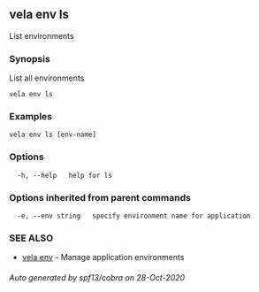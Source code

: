 ## vela env ls

List environments

### Synopsis

List all environments

```
vela env ls
```

### Examples

```
vela env ls [env-name]
```

### Options

```
  -h, --help   help for ls
```

### Options inherited from parent commands

```
  -e, --env string   specify environment name for application
```

### SEE ALSO

* [vela env](vela_env.md)	 - Manage application environments

###### Auto generated by spf13/cobra on 28-Oct-2020
